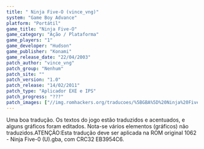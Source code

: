```yaml
---
title: " Ninja Five-O (vince_vng)"
system: "Game Boy Advance"
platform: "Portátil"
game_title: "Ninja Five-O"
game_category: "Ação / Plataforma"
game_players: "1"
game_developer: "Hudson"
game_publisher: "Konami"
game_release_date: "22/04/2003"
patch_author: "vince_vng"
patch_group: "Nenhum"
patch_site: ""
patch_version: "1.0"
patch_release: "14/02/2011"
patch_type: "Aplicador EXE e IPS"
patch_progress: "???"
patch_images: ["//img.romhackers.org/traducoes/%5BGBA%5D%20Ninja%20Five-0%20-%20vince_vng%20-%201.png","//img.romhackers.org/traducoes/%5BGBA%5D%20Ninja%20Five-0%20-%20vince_vng%20-%202.png","//img.romhackers.org/traducoes/%5BGBA%5D%20Ninja%20Five-0%20-%20vince_vng%20-%203.png"]
---
```

Uma boa tradução. Os textos do jogo estão traduzidos e acentuados, e alguns gráficos foram editados. Nota-se vários elementos (gráficos) não traduzidos.ATENÇÃO:Esta tradução deve ser aplicada na ROM original 1062 - Ninja Five-0 (U).gba, com CRC32 EB3954C6.